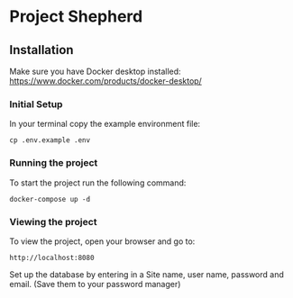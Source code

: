 # Project Shepherd

## Installation

Make sure you have Docker desktop installed: https://www.docker.com/products/docker-desktop/

### Initial Setup

In your terminal copy the example environment file: 

```
cp .env.example .env
```

### Running the project

To start the project run the following command:

```
docker-compose up -d
```

### Viewing the project

To view the project, open your browser and go to:

```
http://localhost:8080
```

Set up the database by entering in a Site name, user name, password and email. (Save them to your password manager)
